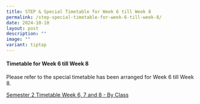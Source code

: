 ```yaml
---
title: STEP & Special Timetable for Week 6 till Week 8
permalink: /step-special-timetable-for-week-6-till-week-8/
date: 2024-10-10
layout: post
description: ""
image: ""
variant: tiptap
---
```

<h4>Timetable for Week 6 till Week 8</h4>
<p></p>
<p>Please refer to the special timetable has been arranged for Week 6 till
Week 8.</p>
<p><a href="/files/Annoucements Attachments/2024_Semester_2_Timetable_Week_6__7_and_8___By_Class.pdf" rel="noopener nofollow" target="_blank">Semester 2 Timetable Week 6, 7 and 8 - By Class</a>
</p>